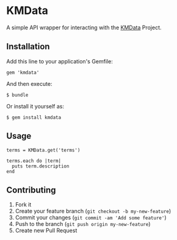 # KMData

A simple API wrapper for interacting with the [KMData](https://kmdata.osu.edu/) Project.

## Installation

Add this line to your application's Gemfile:

    gem 'kmdata'

And then execute:

    $ bundle

Or install it yourself as:

    $ gem install kmdata

## Usage

    terms = KMData.get('terms')

    terms.each do |term|
      puts term.description
    end

## Contributing

1. Fork it
2. Create your feature branch (`git checkout -b my-new-feature`)
3. Commit your changes (`git commit -am 'Add some feature'`)
4. Push to the branch (`git push origin my-new-feature`)
5. Create new Pull Request
